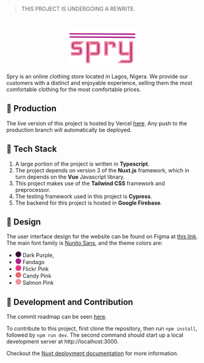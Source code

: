 > THIS PROJECT IS UNDERGOING A REWRITE. 

<h1 align=center>
   <img src=public/logo.svg height=95/>
</h1>

<p>
Spry is an online clothing store located in Lagos, Nigera. We provide our customers with a distinct and enjoyable experience, selling them the most comfortable clothing for the most comfortable prices.
</p>

## 🚀 Production

The live version of this project is hosted by Vercel [here](http://spry-store.vercel.app). Any push to the production branch will automatically be deployed.

## 🤖 Tech Stack

1. A large portion of the project is written in **Typescript**.
2. The project depends on version 3 of the **Nuxt.js** framework, which in turn depends on the **Vue** Javascript library.
3. This project makes use of the **Tailwind CSS** framework and preprocessor.
4. The testing framework used in this project is **Cypress**.
5. The backend for this project is hosted in **Google Firebase**.

## 🎨 Design

The user interface design for the website can be found on Figma at [this link](https://www.figma.com/file/LnagRB2PT5HP1p1MklN7xJ/Spry-Clothing-Store?node-id=0%3A1&t=AgmdniLABihsHdev-1). The main font family is [Nunito Sans](https://fonts.google.com/specimen/Nunito+Sans), and the theme colors are:

-  <svg width=15 height=15 viewBox="0 0 100 100"><circle cx=50 cy=50 r=50 fill="#361134"/></svg> Dark Purple,
-  <svg width=15 height=15 viewBox="0 0 100 100"><circle cx=50 cy=50 r=50 fill="#B0228C"/></svg> Fandago
-  <svg width=15 height=15 viewBox="0 0 100 100"><circle cx=50 cy=50 r=50 fill="#EA3788"/></svg> Flickr Pink
-  <svg width=15 height=15 viewBox="0 0 100 100"><circle cx=50 cy=50 r=50 fill="#E56B70"/></svg> Candy Pink
-  <svg width=15 height=15 viewBox="0 0 100 100"><circle cx=50 cy=50 r=50 fill="#F391A0"/></svg> Salmon Pink

## 🤍 Development and Contribution

The commit roadmap can be seen [here](roadmap.md).

To contribute to this project, first clone the repository, then run `npm install`, followed by `npm run dev`. The second command should start up a local development server at http://localhost:3000.

Checkout the [Nuxt deployment documentation](https://v3.nuxtjs.org/guide/deploy/presets) for more information.
